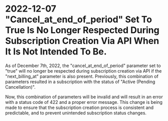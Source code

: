 # 2022-12-07 "Cancel_at_end_of_period" Set To True Is No Longer Respected During Subscription Creation Via API When It Is Not Intended To Be.

As of December 7th, 2022, the "cancel_at_end_of_period" parameter set to "true" will no longer be respected during subscription creation via API if the "next_billing_at" parameter is also present.
Previously, this combination of parameters resulted in a subscription with the status of "Active (Pending Cancellation)".

Now, this combination of parameters will be invalid and will result in an error with a status code of 422 and a proper error message.
This change is being made to ensure that the subscription creation process is consistent and predictable, and to prevent unintended subscription status changes.

